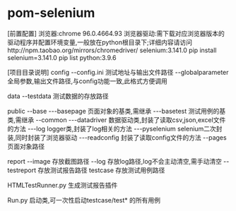 # pom-selenium
[前置配置]
浏览器:chrome 96.0.4664.93
浏览器驱动:需下载对应浏览器版本的驱动程序并配置环境变量,一般放在python根目录下;详细内容请访问http://npm.taobao.org/mirrors/chromedriver/
selenium:3.141.0   pip install selenium=3.141.0   pip list
python:3.9.6

[项目目录说明]
config
    --config.ini    测试地址与输出文件路径
    --globalparameter   全局参数,输出文件路径,与config功能一致,此格式方便调用

data
    --testdata  测试数据的存放路径

public
    --base
        ---basepage     页面对象的基类,需继承
        ---basetest     测试用例的基类,需继承
    --common
        ---datadriver   数据驱动类,封装了读取csv,json,excel文件的方法
        ---log          logger类,封装了log相关的方法
        ---pyselenium   selenium二次封装,同时封装了浏览器驱动
        ---readconfig   封装了读取config文件的方法
    --pages     页面对象路径

report
    --image     存放截图路径
    --log       存放log路径,log不会主动清空,需手动清空
    --testreport    存放测试报告路径
testcase        存放测试用例路径

HTMLTestRunner.py       生成测试报告插件

Run.py      启动类,可一次性启动testcase/test* 的所有用例

